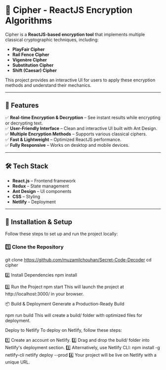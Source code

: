 # 🔐 Cipher - ReactJS Encryption Algorithms  

Cipher is a **ReactJS-based encryption tool** that implements multiple classical cryptographic techniques, including:  
- **PlayFair Cipher**  
- **Rail Fence Cipher**  
- **Vigenère Cipher**  
- **Substitution Cipher**  
- **Shift (Caesar) Cipher**  

This project provides an interactive UI for users to apply these encryption methods and understand their mechanics.  

---

## 📌 Features  
✅ **Real-time Encryption & Decryption** – See instant results while encrypting or decrypting text.  
✅ **User-Friendly Interface** – Clean and interactive UI built with Ant Design.  
✅ **Multiple Encryption Methods** – Supports various classical ciphers.  
✅ **Fast & Lightweight** – Optimized ReactJS performance.  
✅ **Fully Responsive** – Works on desktop and mobile devices.  

---

## 🛠️ Tech Stack  
- **React.js** – Frontend framework  
- **Redux** – State management  
- **Ant Design** – UI components  
- **CSS** – Styling  
- **Netlify** – Deployment  

---

## 🔧 Installation & Setup  

Follow these steps to set up and run the project locally:  

### 1️⃣ **Clone the Repository**  
git clone https://github.com/muzamilchouhan/Secret-Code-Decoder
cd cipher

2️⃣ Install Dependencies
npm install

3️⃣ Run the Project
npm start
This will launch the project at http://localhost:3000/ in your browser.

📦 Build & Deployment
Generate a Production-Ready Build

npm run build
This will create a build/ folder with optimized files for deployment.

Deploy to Netlify
To deploy on Netlify, follow these steps:

1️⃣ Create an account on Netlify.
2️⃣ Drag and drop the build/ folder into Netlify's deployment section.
3️⃣ Alternatively, use Netlify CLI:
npm install -g netlify-cli
netlify deploy --prod
4️⃣ Your project will be live on Netlify with a unique URL.
